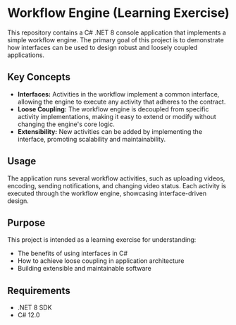 # Workflow Engine (Learning Exercise)

This repository contains a C# .NET 8 console application that implements a simple workflow engine. The primary goal of this project is to demonstrate how interfaces can be used to design robust and loosely coupled applications.

## Key Concepts

- **Interfaces:** Activities in the workflow implement a common interface, allowing the engine to execute any activity that adheres to the contract.
- **Loose Coupling:** The workflow engine is decoupled from specific activity implementations, making it easy to extend or modify without changing the engine's core logic.
- **Extensibility:** New activities can be added by implementing the interface, promoting scalability and maintainability.

## Usage

The application runs several workflow activities, such as uploading videos, encoding, sending notifications, and changing video status. Each activity is executed through the workflow engine, showcasing interface-driven design.

## Purpose

This project is intended as a learning exercise for understanding:
- The benefits of using interfaces in C#
- How to achieve loose coupling in application architecture
- Building extensible and maintainable software

## Requirements

- .NET 8 SDK
- C# 12.0
